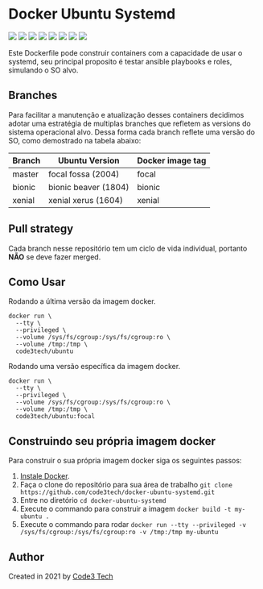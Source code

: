 # Docker Ubuntu Systemd

[![](https://img.shields.io/badge/Code3%20Tech-DevOps%20Tool-%231D8348)](https://hub.docker.com/repository/docker/code3tech/ubuntu)
[![](https://img.shields.io/docker/cloud/automated/code3tech/ubuntu)](https://hub.docker.com/repository/docker/code3tech/ubuntu)
[![](https://img.shields.io/docker/cloud/build/code3tech/ubuntu)](https://hub.docker.com/repository/docker/code3tech/ubuntu)
[![](https://img.shields.io/docker/image-size/code3tech/ubuntu/latest)](https://hub.docker.com/repository/docker/code3tech/ubuntu)
[![](https://img.shields.io/docker/pulls/code3tech/ubuntu)](https://hub.docker.com/repository/docker/code3tech/ubuntu)
[![](https://img.shields.io/docker/stars/code3tech/ubuntu)](https://hub.docker.com/repository/docker/code3tech/ubuntu)
[![](https://img.shields.io/github/issues/code3tech/docker-ubuntu-systemd)](https://hub.docker.com/repository/docker/code3tech/ubuntu)
[![](https://img.shields.io/github/license/code3tech/docker-ubuntu-systemd)](https://hub.docker.com/repository/docker/code3tech/ubuntu)

Este Dockerfile pode construir containers com a capacidade de usar o systemd, seu principal proposito é testar ansible playbooks e roles, simulando o SO alvo.

Branches
------------

Para facilitar a manutenção e atualização desses containers decidimos adotar uma estratégia de multiplas branches que refletem as versions do sistema operacional alvo. Dessa forma cada branch reflete uma versão do SO, como demostrado na tabela abaixo:

|Branch |Ubuntu Version        |Docker image tag|
|-------|----------------------|----------------|
|master |focal fossa (2004)    |focal           |
|bionic |bionic beaver (1804)  |bionic          |
|xenial |xenial xerus (1604)   |xenial          |

Pull strategy
------------

Cada branch nesse repositório tem um ciclo de vida individual, portanto **NÃO** se deve fazer merged.

Como Usar
------------

Rodando a última versão da imagem docker.

```
docker run \
  --tty \
  --privileged \
  --volume /sys/fs/cgroup:/sys/fs/cgroup:ro \
  --volume /tmp:/tmp \
  code3tech/ubuntu
```

Rodando uma versão específica da imagem docker.

```
docker run \
  --tty \
  --privileged \
  --volume /sys/fs/cgroup:/sys/fs/cgroup:ro \
  --volume /tmp:/tmp \
  code3tech/ubuntu:focal
``` 

Construindo seu própria imagem docker
------------

Para construir o sua própria imagem docker siga os seguintes passos:

  1. [Instale Docker](https://docs.docker.com/engine/installation/).
  2. Faça o clone do repositório para sua área de trabalho `git clone https://github.com/code3tech/docker-ubuntu-systemd.git`
  3. Entre no diretório `cd docker-ubuntu-systemd`
  4. Execute o commando para construir a imagem `docker build -t my-ubuntu .`
  5. Execute o commando para rodar `docker run --tty --privileged -v /sys/fs/cgroup:/sys/fs/cgroup:ro -v /tmp:/tmp my-ubuntu`

Author
------------

Created in 2021 by [Code3 Tech](https://code3.tech/) 